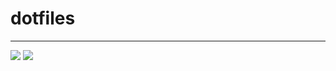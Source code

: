 # dotfiles
- - -
[![](https://img.shields.io/travis/MaxMEllon/.dotfiles.svg?style=flat-square)](https://travis-ci.org/MaxMEllon/.dotfiles)
[![](http://img.shields.io/badge/license-MIT-blue.svg?style=flat-squar)](https://github.com/MaxMEllon/.dotfiles/blob/master/LISENCE.txt)


